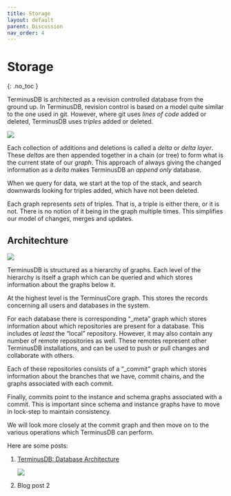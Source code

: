 ```yaml
---
title: Storage
layout: default
parent: Discussion
nav_order: 4
---
```

# Storage

{: .no_toc }

TerminusDB is architected as a revision controlled database from the ground up. In TerminusDB, revision control is based on a model quite similar to the one used in git. However, where git uses *lines of code* added or deleted, TerminusDB uses *triples* added or deleted.

![](/docs/assets/uploads/slide2.jpg)

Each collection of additions and deletions is called a *delta* or *delta layer*. These *deltas* are then appended together in a chain (or tree) to form what is the current state of our *graph*. This approach of always giving the changed information as a *delta* makes TerminusDB an *append only* database.

When we query for data, we start at the top of the stack, and search downwards looking for triples added, which have not been deleted.

Each graph represents *sets* of triples. That is, a triple is either there, or it is not. There is no notion of it being in the graph multiple times. This simplifies our model of changes, merges and updates.

## Architechture

![](/docs/assets/uploads/slide1.jpg)

TerminusDB is structured as a hierarchy of graphs. Each level of the hierarchy is itself a graph which can be queried and which stores information about the graphs below it.

At the highest level is the TerminusCore graph. This stores the records concerning all users and databases in the system.

For each database there is corresponding “_meta” graph which stores information about which repositories are present for a database. This includes *at least* the “local” repository. However, it may also contain any number of remote repositories as well. These remotes represent other TerminusDB installations, and can be used to push or pull changes and collaborate with others.

Each of these repositories consists of a “_commit” graph which stores information about the branches that we have, commit chains, and the graphs associated with each commit.

Finally, commits point to the instance and schema graphs associated with a commit. This is important since schema and instance graphs have to move in lock-step to maintain consistency.

We will look more closely at the commit graph and then move on to the various operations which TerminusDB can perform.

Here are some posts:

1. [TerminusDB: Database Architecture](https://youtu.be/dulKiZuI_NE)

   ![](/docs/assets/uploads/db-arch.jpg)
2. Blog post 2
